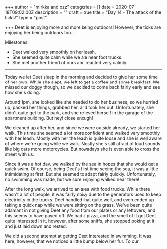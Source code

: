 +++
author = "mirkka and ozz"
categories = []
date = 2020-07-18T09:02:00Z
description = ""
draft = true
title = "Day 14 - The attack of the ticks!"
type = "post"

+++
Deet is enjoying more and more being outdoors! However, the ticks are enjoying her being outdoors too...

Milestones:

* Deet walked very smoothly on her leash.
* She seemed quite calm while we ate near foot trucks.
* She met another friend of ours and reacted very calmly.

***

Today we let Deet sleep in the morning and decided to give her some time of her own. While she slept, we left to get a coffee and some breakfast. We missed our doggy though, so we decided to come back fairly early and see how she's doing.

Around 1pm, she looked like she needed to do her business, so we hurried up, packed her things, grabbed her, and took her out. Unfortunately, she didn't quite get to the park, and she relieved herself in the garage of the apartment building. But hey! close enough!

We cleaned up after her, and since we were outside already, we started her walk. This time she seemed a lot more confident and walked very smoothly with her leash. Mostly with her the leash is quite loose and she is well aware of where we're going while we walk. Mostly she's still afraid of loud sounds like big cars more motorcycles. But nowadays she is even able to cross the street with us.

Since it was a hot day, we walked by the sea in hopes that she would get a quick swim. Of course, being Deet's first time seeing the sea, it was a little intimidating at first. But she seemed to adapt fairly quickly. Unfortunately, no swimming was made, but we sure enjoying walked near there!

After the long walk, we arrived to an area with food trucks. While there wasn't a lot of people, it was fairly noisy due to the generators used to keep electricity in the trucks. Deet handled that quite well, and even ended up taking a quick nap while we were sitting on the grass. We've been quite adamant in not giving Deet any food from our plates or any leftovers, and this seems to have payed off. We had a pizza, and the smell of it got Deet quite interested in it, however, after some sniffs, she stopped poking at it and just laid down and rested.

We did a second attempt at getting Deet interested in swimming. It was here, however, that we noticed a little bump below her fur. To our 